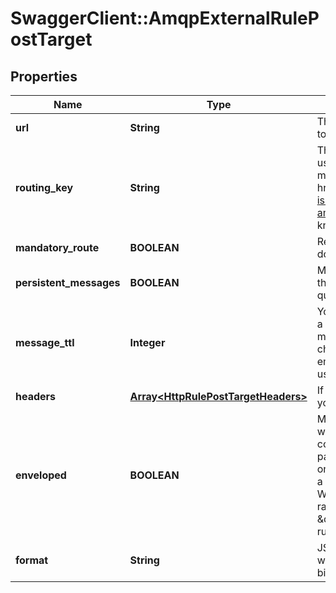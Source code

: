 # SwaggerClient::AmqpExternalRulePostTarget

## Properties
Name | Type | Description | Notes
------------ | ------------- | ------------- | -------------
**url** | **String** | The webhook URL that Ably will POST events to. | 
**routing_key** | **String** | The AMQP routing key. The routing key is used by the AMQP exchange to route messages to a physical queue. See this &lt;a href&#x3D;\&quot;https://knowledge.ably.com/what-is-the-format-of-the-routingkey-for-an-amqp-or-kinesis-reactor-rule\&quot;&gt;Ably knowledge base article&lt;/a&gt; for details. | 
**mandatory_route** | **BOOLEAN** | Reject delivery of the message if the route does not exist, otherwise fail silently. | 
**persistent_messages** | **BOOLEAN** | Marks the message as persistent, instructing the broker to write it to disk if it is in a durable queue. | 
**message_ttl** | **Integer** | You can optionally override the default TTL on a queue and specify a TTL in minutes for messages to be persisted. It is unusual to change the default TTL, so if this field is left empty, the default TTL for the queue will be used. | [optional] 
**headers** | [**Array&lt;HttpRulePostTargetHeaders&gt;**](HttpRulePostTargetHeaders.md) | If you have additional information to send, you&#x27;ll need to include the relevant headers. | [optional] 
**enveloped** | **BOOLEAN** | Messages delivered through Reactor are wrapped in an Ably envelope by default that contains metadata about the message and its payload. The form of the envelope depends on whether it is part of a Webhook/Function or a Queue/Firehose rule. For everything besides Webhooks, you can ensure you only get the raw payload by unchecking \&quot;Enveloped\&quot; when setting up the rule. | [optional] 
**format** | **String** | JSON provides a simpler text based encoding, whereas MsgPack provides a more efficient binary encoding. | [optional] 

